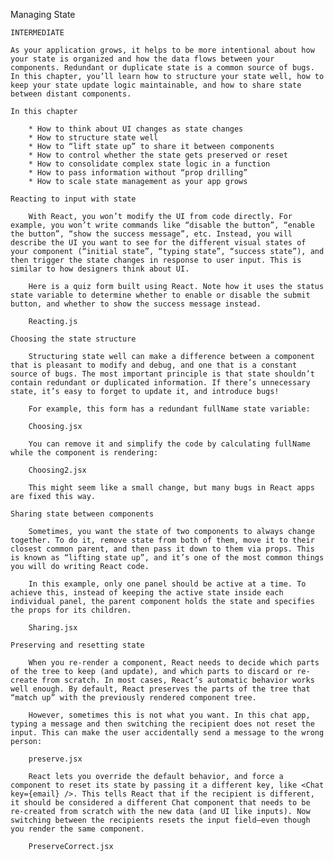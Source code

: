 Managing State

    INTERMEDIATE

    As your application grows, it helps to be more intentional about how your state is organized and how the data flows between your components. Redundant or duplicate state is a common source of bugs. In this chapter, you’ll learn how to structure your state well, how to keep your state update logic maintainable, and how to share state between distant components.

    In this chapter

        * How to think about UI changes as state changes
        * How to structure state well
        * How to “lift state up” to share it between components
        * How to control whether the state gets preserved or reset
        * How to consolidate complex state logic in a function
        * How to pass information without “prop drilling”
        * How to scale state management as your app grows

    Reacting to input with state

        With React, you won’t modify the UI from code directly. For example, you won’t write commands like “disable the button”, “enable the button”, “show the success message”, etc. Instead, you will describe the UI you want to see for the different visual states of your component (“initial state”, “typing state”, “success state”), and then trigger the state changes in response to user input. This is similar to how designers think about UI.

        Here is a quiz form built using React. Note how it uses the status state variable to determine whether to enable or disable the submit button, and whether to show the success message instead.

        Reacting.js

    Choosing the state structure

        Structuring state well can make a difference between a component that is pleasant to modify and debug, and one that is a constant source of bugs. The most important principle is that state shouldn’t contain redundant or duplicated information. If there’s unnecessary state, it’s easy to forget to update it, and introduce bugs!

        For example, this form has a redundant fullName state variable:

        Choosing.jsx

        You can remove it and simplify the code by calculating fullName while the component is rendering:

        Choosing2.jsx

        This might seem like a small change, but many bugs in React apps are fixed this way.

    Sharing state between components

        Sometimes, you want the state of two components to always change together. To do it, remove state from both of them, move it to their closest common parent, and then pass it down to them via props. This is known as “lifting state up”, and it’s one of the most common things you will do writing React code.

        In this example, only one panel should be active at a time. To achieve this, instead of keeping the active state inside each individual panel, the parent component holds the state and specifies the props for its children.

        Sharing.jsx

    Preserving and resetting state

        When you re-render a component, React needs to decide which parts of the tree to keep (and update), and which parts to discard or re-create from scratch. In most cases, React’s automatic behavior works well enough. By default, React preserves the parts of the tree that “match up” with the previously rendered component tree.

        However, sometimes this is not what you want. In this chat app, typing a message and then switching the recipient does not reset the input. This can make the user accidentally send a message to the wrong person:

        preserve.jsx

        React lets you override the default behavior, and force a component to reset its state by passing it a different key, like <Chat key={email} />. This tells React that if the recipient is different, it should be considered a different Chat component that needs to be re-created from scratch with the new data (and UI like inputs). Now switching between the recipients resets the input field—even though you render the same component.

        PreserveCorrect.jsx
